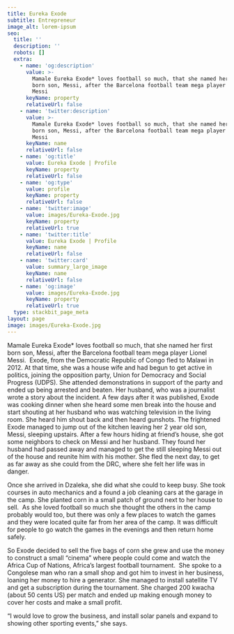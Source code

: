 ```yaml
---
title: Eureka Exode
subtitle: Entrepreneur
image_alt: lorem-ipsum
seo:
  title: ''
  description: ''
  robots: []
  extra:
    - name: 'og:description'
      value: >-
        Mamale Eureka Exode* loves football so much, that she named her first
        born son, Messi, after the Barcelona football team mega player Lionel
        Messi
      keyName: property
      relativeUrl: false
    - name: 'twitter:description'
      value: >-
        Mamale Eureka Exode* loves football so much, that she named her first
        born son, Messi, after the Barcelona football team mega player Lionel
        Messi
      keyName: name
      relativeUrl: false
    - name: 'og:title'
      value: Eureka Exode | Profile
      keyName: property
      relativeUrl: false
    - name: 'og:type'
      value: profile
      keyName: property
      relativeUrl: false
    - name: 'twitter:image'
      value: images/Eureka-Exode.jpg
      keyName: property
      relativeUrl: true
    - name: 'twitter:title'
      value: Eureka Exode | Profile
      keyName: name
      relativeUrl: false
    - name: 'twitter:card'
      value: summary_large_image
      keyName: name
      relativeUrl: false
    - name: 'og:image'
      value: images/Eureka-Exode.jpg
      keyName: property
      relativeUrl: true
  type: stackbit_page_meta
layout: page
image: images/Eureka-Exode.jpg
---
```

Mamale Eureka Exode\* loves football so much, that she named her first born son, Messi, after the Barcelona football team mega player Lionel Messi.  Exode, from the Democratic Republic of Congo fled to Malawi in 2012. At that time, she was a house wife and had begun to get active in politics, joining the opposition party, Union for Democracy and Social Progress (UDPS). She attended demonstrations in support of the party and ended up being arrested and beaten. Her husband, who was a journalist wrote a story about the incident. A few days after it was published, Exode was cooking dinner when she heard some men break into the house and start shouting at her husband who was watching television in the living room. She heard him shout back and then heard gunshots. The frightened Exode managed to jump out of the kitchen leaving her 2 year old son, Messi, sleeping upstairs. After a few hours hiding at friend’s house, she got some neighbors to check on Messi and her husband. They found her husband had passed away and managed to get the still sleeping Messi out of the house and reunite him with his mother. She fled the next day, to get as far away as she could from the DRC, where she felt her life was in danger.


Once she arrived in Dzaleka, she did what she could to keep busy. She took courses in auto mechanics and a found a job cleaning cars at the garage in the camp. She planted corn in a small patch of ground next to her house to sell.  As she loved football so much she thought the others in the camp probably would too, but there was only a few places to watch the games and they were located quite far from her area of the camp. It was difficult for people to go watch the games in the evenings and then return home safely.

So Exode decided to sell the five bags of corn she grew and use the money to construct a small “cinema” where people could come and watch the Africa Cup of Nations, Africa’s largest football tournament.  She spoke to a Congolese man who ran a small shop and got him to invest in her business, loaning her money to hire a generator. She managed to install satellite TV and get a subscription during the tournament. She charged 200 kwacha (about 50 cents US) per match and ended up making enough money to cover her costs and make a small profit.

“I would love to grow the business, and install solar panels and expand to showing other sporting events,” she says.

